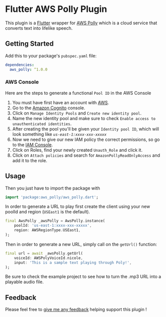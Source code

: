 # Flutter AWS Polly Plugin

This plugin is a [Flutter](https://flutter.io) wrapper for [AWS Polly](https://docs.aws.amazon.com/polly/latest/dg/what-is.html) which is a cloud service that converts text into lifelike speech.

## Getting Started

Add this to your package's `pubspec.yaml` file:

```yaml
dependencies:
  aws_polly: ^1.0.0
```


### AWS Console

Here are the steps to generate a functional `Pool ID` in the AWS Console

1. You must have first have an account with [AWS](https://aws.amazon.com/).
2. Go to the [Amazon Cognito](https://console.aws.amazon.com/cognito) console.
3. Click on `Manage Identity Pools` and `Create new identity pool`.
4. Name the new identity pool and make sure to check `Enable access to unauthenticated identities`.
5. After creating the pool you'll be given your `Identity pool ID`, which will look something like <em>`us-east-1:xxxx-xxx-xxxxx`</em>
6. Now we need to give our new IAM policy the correct permissions, so go to the [IAM Console](https://console.aws.amazon.com/iam/).
7. Click on Roles, find your newly created `Unauth_Role` and click it.
8. Click on `Attach policies` and search for `AmazonPollyReadOnlyAccess` and add it to the role.

## Usage

Then you just have to import the package with

```dart
import 'package:aws_polly/aws_polly.dart';
```

In order to generate a URL to play first create the client using your new poolId and region (`USEast1` is the default).

```dart
final AwsPolly _awsPolly = AwsPolly.instance(
    poolId: 'us-east-1:xxxx-xxx-xxxxx',
    region: AWSRegionType.USEast1,
);
```

Then in order to generate a new URL, simply call on the `getUrl()` function:

```dart
final url = await _awsPolly.getUrl(
    voiceId: AWSPolyVoiceId.nicole,
    input: 'This is a sample text playing through Poly!',
);
```

Be sure to check the example project to see how to turn the .mp3 URL into a playable audio file.

## Feedback

Please feel free to [give me any feedback](https://github.com/robrichardson13/flutter_aws_polly/issues) helping support this plugin !